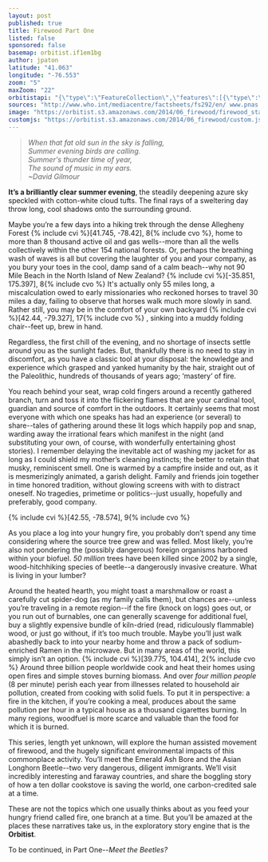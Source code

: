 ```yaml
---
layout: post
published: true
title: Firewood Part One
listed: false
sponsored: false
basemap: orbitist.if1em1bg
author: jpaton
latitude: "41.063"
longitude: "-76.553"
zoom: "5"
maxZoom: "22"
orbitistapi: "{\"type\":\"FeatureCollection\",\"features\":[{\"type\":\"Feature\",\"geometry\":{\"type\":\"Point\",\"coordinates\":[-79.109687386866,41.639696510715]},\"properties\":{\"name\":\"Allegheny Oil and Gas Wells\",\"description\":\"\\u003Cimg typeof=\\u0022foaf:Image\\u0022 src=\\u0022http:\\/\\/api.orbitist.com\\/sites\\/default\\/files\\/styles\\/retina_600\\/public\\/images\\/1024px-Minister_Creek_-_Allegheny_National_Forest_0.JPG?itok=Hm-J90Kd\\u0022 width=\\u0022600\\u0022 height=\\u0022450\\u0022 alt=\\u0022\\u0022 \\/\\u003E\\n\\u003Cp\\u003EThe Allegheny National Forest is home to over 9,000 oil and gas wells--more than all wells in the other 154 United States National Forests.\\u003C\\/p\\u003E\\n\\n\\u003Csmall\\u003E\\u003Ca href=\\u0022http:\\/\\/www.fs.usda.gov\\/Internet\\/FSE_DOCUMENTS\\/stelprdb5044088.pdf\\u0022 target=\\u0022_blank\\u0022\\u003EAllegheny National Forest Land and Resource Management Plan\\u003C\\/a\\u003E\\u003C\\/small\\u003E\",\"field_image\":16,\"field_image_rendered\":\"\\u003Cimg typeof=\\u0022foaf:Image\\u0022 src=\\u0022http:\\/\\/api.orbitist.com\\/sites\\/default\\/files\\/styles\\/retina_600\\/public\\/images\\/1024px-Minister_Creek_-_Allegheny_National_Forest_0.JPG?itok=Hm-J90Kd\\u0022 width=\\u0022600\\u0022 height=\\u0022450\\u0022 alt=\\u0022\\u0022 \\/\\u003E\",\"field_sources\":16,\"field_sources_rendered\":\"\\u003Ca href=\\u0022http:\\/\\/www.fs.usda.gov\\/Internet\\/FSE_DOCUMENTS\\/stelprdb5044088.pdf\\u0022 target=\\u0022_blank\\u0022\\u003EAllegheny National Forest Land and Resource Management Plan\\u003C\\/a\\u003E\"}}]}"
sources: "http://www.who.int/mediacentre/factsheets/fs292/en/ www.pnas.org/cgi/doi/10.1073/pnas.1205540109 http://postconflict.unep.ch/publications/UNEP_Sudan_LPG_use.pdf http://www.fs.usda.gov/Internet/FSE_DOCUMENTS/stelprdb5044096.pdf http://www.fs.usda.gov/Internet/FSE_DOCUMENTS/stelprdb5044088.pdf"
image: "https://orbitist.s3.amazonaws.com/2014/06_firewood/firewood_stars_1000.jpg"
customjs: "https://orbitist.s3.amazonaws.com/2014/06_firewood/custom.js"
---
```


>_When that fat old sun in the sky is falling,  
Summer evening birds are calling.  
Summer's thunder time of year,  
The sound of music in my ears.  
~David Gilmour_  


**It’s a brilliantly clear summer evening**, the steadily deepening azure sky speckled with cotton-white cloud tufts. The final rays of a sweltering day throw long, cool shadows onto the surrounding ground.

Maybe you’re a few days into a hiking trek through the dense Allegheny Forest {% include cvi %}[41.745, -78.42], 8{% include cvo %}, home to more than 8 thousand active oil and gas wells--more than all the wells collectively within the other 154 national forests. Or, perhaps the breathing wash of waves is all but covering the laughter of you and your company, as you bury your toes in the cool, damp sand of a calm beach--why not 90 Mile Beach in the North Island of New Zealand? {% include cvi %}[-35.851, 175.397], 8{% include cvo %} It's actually only 55 miles long, a miscalculation owed to early missionaries who reckoned horses to travel 30 miles a day, failing to observe that horses walk much more slowly in sand. Rather still, you may be in the comfort of your own backyard {% include cvi %}[42.44, -79.327], 17{% include cvo %} , sinking into a muddy folding chair--feet up, brew in hand.

Regardless, the first chill of the evening, and no shortage of insects settle around you as the sunlight fades. But, thankfully there is no need to stay in discomfort, as you have a classic tool at your disposal: the knowledge and experience which grasped and yanked humanity by the hair, straight out of the Paleolithic, hundreds of thousands of years ago; ‘mastery’ of fire.

You reach behind your seat, wrap cold fingers around a recently gathered branch, turn and toss it into the flickering flames that are your cardinal tool, guardian and source of comfort in the outdoors. It certainly seems that most everyone with which one speaks has had an experience (or several) to share--tales of gathering around these lit logs which happily pop and snap, warding away the irrational fears which manifest in the night (and substituting your own, of course, with wonderfully entertaining ghost stories). I remember delaying the inevitable act of washing my jacket for as long as I could shield my mother’s cleaning instincts; the better to retain that musky, reminiscent smell. One is warmed by a campfire inside and out, as it is mesmerizingly animated, a garish delight. Family and friends join together in time honored tradition, without glowing screens with with to distract oneself. No tragedies, primetime or politics--just usually, hopefully and preferably, good company. 

{% include cvi %}[42.55, -78.574], 9{% include cvo %}

As you place a log into your hungry fire, you probably don’t spend any time considering where the source tree grew and was felled. Most likely, you’re also not pondering the (possibly dangerous) foreign organisms harbored within your biofuel. _50 million_ trees have been killed since 2002 by a single, wood-hitchhiking species of beetle--a dangerously invasive creature. What is living in your lumber? 

Around the heated hearth, you might toast a marshmallow or roast a carefully cut spider-dog (as my family calls them), but chances are--unless you’re traveling in a remote region--if the fire (knock on logs) goes out, or you run out of burnables, one can generally scavenge for additional fuel, buy a slightly expensive bundle of kiln-dried (read, ridiculously flammable) wood, or just go without, if it’s too much trouble. Maybe you’ll just walk abashedly back to into your nearby home and throw a pack of sodium-enriched Ramen in the microwave. But in many areas of the world, this simply isn’t an option. {% include cvi %}[39.775, 104.414], 2{% include cvo %} Around three billion people worldwide cook and heat their homes using open fires and simple stoves burning biomass. And over _four million people_ (8 per minute) perish each year from illnesses related to household air pollution, created from cooking with solid fuels. To put it in perspective: a fire in the kitchen, if you’re cooking a meal, produces about the same pollution per hour in a typical house as a thousand cigarettes burning. In many regions, woodfuel is more scarce and valuable than the food for which it is burned.

This series, length yet unknown, will explore the human assisted movement of firewood, and the hugely significant environmental impacts of this commonplace activity. You’ll meet the Emerald Ash Bore and the Asian Longhorn Beetle--two very dangerous, diligent immigrants. We’ll visit incredibly interesting and faraway countries, and share the boggling story of how a ten dollar cookstove is saving the world, one carbon-credited sale at a time.

These are not the topics which one usually thinks about as you feed your hungry friend called fire, one branch at a time. But you’ll be amazed at the places these narratives take us, in the exploratory story engine that is the **Orbitist**.

To be continued, in Part One--_Meet the Beetles?_